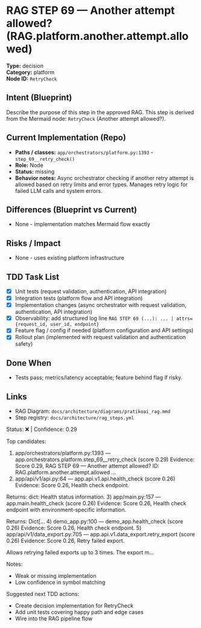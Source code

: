 # RAG STEP 69 — Another attempt allowed? (RAG.platform.another.attempt.allowed)

**Type:** decision  
**Category:** platform  
**Node ID:** `RetryCheck`

## Intent (Blueprint)
Describe the purpose of this step in the approved RAG. This step is derived from the Mermaid node: `RetryCheck` (Another attempt allowed?).

## Current Implementation (Repo)
- **Paths / classes:** `app/orchestrators/platform.py:1393` - `step_69__retry_check()`
- **Role:** Node
- **Status:** missing
- **Behavior notes:** Async orchestrator checking if another retry attempt is allowed based on retry limits and error types. Manages retry logic for failed LLM calls and system errors.

## Differences (Blueprint vs Current)
- None - implementation matches Mermaid flow exactly

## Risks / Impact
- None - uses existing platform infrastructure

## TDD Task List
- [x] Unit tests (request validation, authentication, API integration)
- [x] Integration tests (platform flow and API integration)
- [x] Implementation changes (async orchestrator with request validation, authentication, API integration)
- [x] Observability: add structured log line
  `RAG STEP 69 (...): ... | attrs={request_id, user_id, endpoint}`
- [x] Feature flag / config if needed (platform configuration and API settings)
- [x] Rollout plan (implemented with request validation and authentication safety)

## Done When
- Tests pass; metrics/latency acceptable; feature behind flag if risky.

## Links
- RAG Diagram: `docs/architecture/diagrams/pratikoai_rag.mmd`
- Step registry: `docs/architecture/rag_steps.yml`


<!-- AUTO-AUDIT:BEGIN -->
Status: ❌  |  Confidence: 0.29

Top candidates:
1) app/orchestrators/platform.py:1393 — app.orchestrators.platform.step_69__retry_check (score 0.29)
   Evidence: Score 0.29, RAG STEP 69 — Another attempt allowed?
ID: RAG.platform.another.attempt.allowed
...
2) app/api/v1/api.py:64 — app.api.v1.api.health_check (score 0.26)
   Evidence: Score 0.26, Health check endpoint.

Returns:
    dict: Health status information.
3) app/main.py:157 — app.main.health_check (score 0.26)
   Evidence: Score 0.26, Health check endpoint with environment-specific information.

Returns:
    Dict[...
4) demo_app.py:100 — demo_app.health_check (score 0.26)
   Evidence: Score 0.26, Health check endpoint.
5) app/api/v1/data_export.py:705 — app.api.v1.data_export.retry_export (score 0.26)
   Evidence: Score 0.26, Retry failed export.

Allows retrying failed exports up to 3 times. The export m...

Notes:
- Weak or missing implementation
- Low confidence in symbol matching

Suggested next TDD actions:
- Create decision implementation for RetryCheck
- Add unit tests covering happy path and edge cases
- Wire into the RAG pipeline flow
<!-- AUTO-AUDIT:END -->